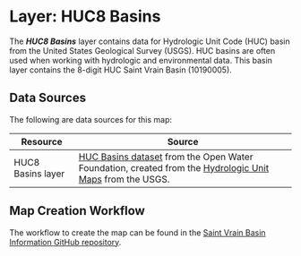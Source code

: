 # Layer:  HUC8 Basins #

The ***HUC8 Basins*** layer contains data for Hydrologic Unit Code (HUC) basin
from the United States Geological Survey (USGS).
HUC basins are often used when working with hydrologic and environmental data.
This basin layer contains the 8-digit HUC Saint Vrain Basin (10190005).

## Data Sources ##

The following are data sources for this map:

| **Resource** | **Source** |
| -- | -- |
| HUC8 Basins layer | [HUC Basins dataset](https://data.openwaterfoundation.org/country/us/usgs/huc-basins/) from the Open Water Foundation, created from the [Hydrologic Unit Maps](https://water.usgs.gov/GIS/huc.html) from the USGS. |

## Map Creation Workflow ##

The workflow to create the map can be found in the
[Saint Vrain Basin Information GitHub repository](https://github.com/OpenWaterFoundation/owf-infomapper-co-saint-vrain/tree/master/workflow/BasinEntities/Physical-Basins).
